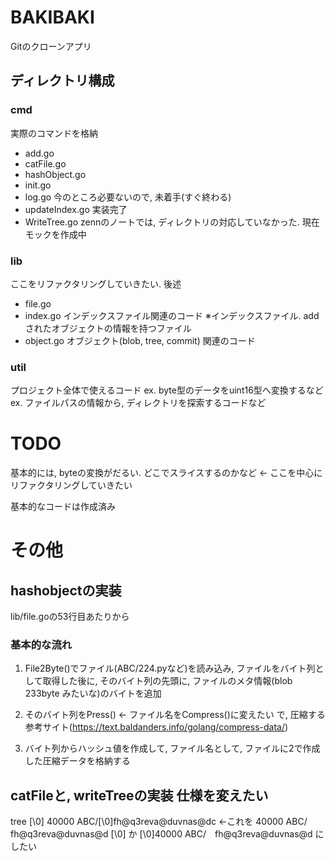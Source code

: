 # BAKIBAKI
Gitのクローンアプリ

## ディレクトリ構成
### cmd
実際のコマンドを格納
+ add.go
+ catFile.go
+ hashObject.go
+ init.go
+ log.go
今のところ必要ないので, 未着手(すぐ終わる)
+ updateIndex.go
実装完了
+ WriteTree.go 
zennのノートでは, ディレクトリの対応していなかった. 現在モックを作成中
### lib
ここをリファクタリングしていきたい. 後述
+ file.go
+ index.go
インデックスファイル関連のコード ※インデックスファイル. addされたオブジェクトの情報を持つファイル
+ object.go
オブジェクト(blob, tree, commit) 関連のコード

### util
プロジェクト全体で使えるコード
ex. byte型のデータをuint16型へ変換するなど
ex. ファイルパスの情報から, ディレクトリを探索するコードなど

# TODO
基本的には, byteの変換がだるい. どこでスライスするのかなど <- ここを中心にリファクタリングしていきたい

基本的なコードは作成済み

# その他
## hashobjectの実装
lib/file.goの53行目あたりから
### 基本的な流れ
1. File2Byte()でファイル(ABC/224.pyなど)を読み込み, ファイルをバイト列として取得した後に, そのバイト列の先頭に, ファイルのメタ情報(blob 233byte みたいな)のバイトを追加

2. そのバイト列をPress() <- ファイル名をCompress()に変えたい
で, 圧縮する 参考サイト(https://text.baldanders.info/golang/compress-data/) 

3. バイト列からハッシュ値を作成して, ファイル名として, ファイルに2で作成した圧縮データを格納する

## catFileと, writeTreeの実装 仕様を変えたい
tree [\0]
40000 ABC/[\0]fh@q3reva@duvnas@dc <-これを
40000 ABC/　fh@q3reva@duvnas@d [\0] か [\0]40000 ABC/　fh@q3reva@duvnas@d にしたい